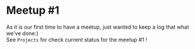 # Meetup #1
As it is our first time to have a meetup, just wanted to keep a log that what we've done:)  
See `Projects` for check current status for the meetup #1 !
